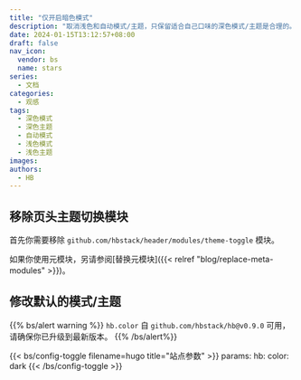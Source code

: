 ```yaml
---
title: "仅开启暗色模式"
description: "取消浅色和自动模式/主题，只保留适合自己口味的深色模式/主题是合理的。"
date: 2024-01-15T13:12:57+08:00
draft: false
nav_icon:
  vendor: bs
  name: stars
series:
  - 文档
categories:
  - 观感
tags:
  - 深色模式
  - 深色主题
  - 自动模式
  - 浅色模式
  - 浅色主题
images:
authors:
  - HB
---
```


## 移除页头主题切换模块

首先你需要移除 `github.com/hbstack/header/modules/theme-toggle` 模块。

如果你使用元模块，另请参阅[替换元模块]({{< relref "blog/replace-meta-modules" >}})。

## 修改默认的模式/主题

{{% bs/alert warning %}}
`hb.color` 自 `github.com/hbstack/hb@v0.9.0` 可用，请确保你已升级到最新版本。
{{% /bs/alert%}}

{{< bs/config-toggle filename=hugo title="站点参数" >}}
params:
  hb:
    color: dark
{{< /bs/config-toggle >}}
